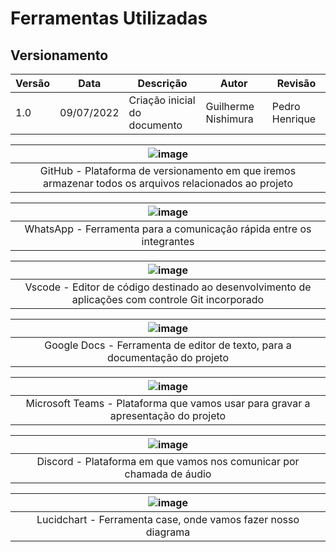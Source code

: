 # Ferramentas Utilizadas
## Versionamento
| Versão | Data | Descrição | Autor | Revisão
|--- |--- |--- |--- |--- |
| 1.0 | 09/07/2022 | Criação inicial do documento | Guilherme Nishimura | Pedro Henrique

| ![image](https://user-images.githubusercontent.com/57445188/178147699-ec6176ae-4177-4f8b-9863-dbef6bbb071b.png) |
|:--:| 
|GitHub - Plataforma de versionamento em que iremos armazenar todos os arquivos relacionados ao projeto |
	
| ![image](https://user-images.githubusercontent.com/57445188/178147862-b4a06c60-b4e0-4460-9134-245203b91083.png) |
|:--:| 
|WhatsApp - Ferramenta para a comunicação rápida entre os integrantes |	
	


|![image](https://user-images.githubusercontent.com/57445188/178147862-b4a06c60-b4e0-4460-9134-245203b91083.png) |
|:--:| 
|Vscode - Editor de código destinado ao desenvolvimento de aplicações com controle Git incorporado |
  	
	
| ![image](https://user-images.githubusercontent.com/57445188/178147892-c642a41e-b9cb-43d3-92f3-1326eb89f7c7.png)|
|:--:| 
|Google Docs - Ferramenta de editor de texto, para a documentação do projeto|
 	
| ![image](https://user-images.githubusercontent.com/57445188/178147820-8df24be8-2a05-42f7-871c-7260f8a6e4ec.png) |
|:--:| 
|Microsoft Teams - Plataforma que vamos usar para gravar a apresentação do projeto |

| ![image](https://user-images.githubusercontent.com/57445188/178147392-8f909e3b-a303-494b-9e41-010d6a0632b0.png) |
|:--:| 
|Discord - Plataforma em que vamos nos comunicar por chamada de áudio |

| ![image](https://user-images.githubusercontent.com/57445188/178147775-a37bdb2b-1eb6-4ff7-a9da-947c8f483e54.png)|
|:--:| 
|Lucidchart - Ferramenta case, onde vamos fazer nosso diagrama|

